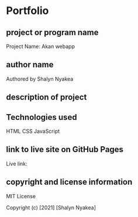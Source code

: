 # Portfolio

## project or program name
Project Name: Akan webapp

## author name
Authored by Shalyn Nyakea

## description of project


## Technologies used
HTML
CSS
JavaScript

## link to live site on GitHub Pages
Live link: 

## copyright and license information
MIT License

Copyright (c) [2021] [Shalyn Nyakea]